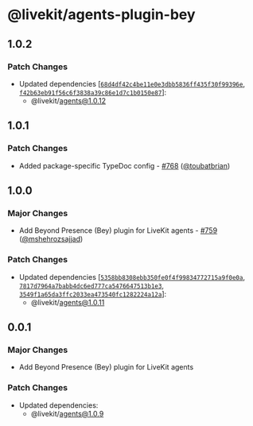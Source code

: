 # @livekit/agents-plugin-bey

## 1.0.2

### Patch Changes

- Updated dependencies [[`68d4df42c4be11e0e3dbb5836ff435f30f99396e`](https://github.com/livekit/agents-js/commit/68d4df42c4be11e0e3dbb5836ff435f30f99396e), [`f42b63eb91f56c6f3838a39c86e1d7c1b0150e87`](https://github.com/livekit/agents-js/commit/f42b63eb91f56c6f3838a39c86e1d7c1b0150e87)]:
  - @livekit/agents@1.0.12

## 1.0.1

### Patch Changes

- Added package-specific TypeDoc config - [#768](https://github.com/livekit/agents-js/pull/768) ([@toubatbrian](https://github.com/toubatbrian))

## 1.0.0

### Major Changes

- Add Beyond Presence (Bey) plugin for LiveKit agents - [#759](https://github.com/livekit/agents-js/pull/759) ([@mshehrozsajjad](https://github.com/mshehrozsajjad))

### Patch Changes

- Updated dependencies [[`5358bb8308ebb350fe0f4f99834772715a9f0e0a`](https://github.com/livekit/agents-js/commit/5358bb8308ebb350fe0f4f99834772715a9f0e0a), [`7817d7964a7babb4dc6ed777ca5476647513b1e3`](https://github.com/livekit/agents-js/commit/7817d7964a7babb4dc6ed777ca5476647513b1e3), [`3549f1a65da3ffc2033ea473540fc1282224a12a`](https://github.com/livekit/agents-js/commit/3549f1a65da3ffc2033ea473540fc1282224a12a)]:
  - @livekit/agents@1.0.11

## 0.0.1

### Major Changes

- Add Beyond Presence (Bey) plugin for LiveKit agents

### Patch Changes

- Updated dependencies:
  - @livekit/agents@1.0.9
